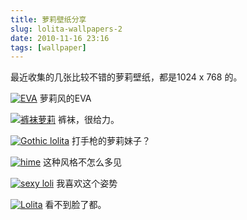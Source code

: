 ```yaml
---
title: 萝莉壁纸分享
slug: lolita-wallpapers-2
date: 2010-11-16 23:16
tags: [wallpaper]
---
```


最近收集的几张比较不错的萝莉壁纸，都是1024 x 768 的。

<a href="http://v.yupoo.com/photos/greatghoul/61954781/"> <img src="http://pic.yupoo.com/greatghoul_v/ACYs1CrP/medium.jpg" alt="EVA" /></a>
萝莉风的EVA

<a href="http://v.yupoo.com/photos/greatghoul/61954897/"><img src="http://pic.yupoo.com/greatghoul_v/ACYscTrx/medium.jpg" alt="裤袜萝莉" /></a>
裤袜，很给力。

<a href="http://v.yupoo.com/photos/greatghoul/61954854/"><img src="http://pic.yupoo.com/greatghoul_v/ACYs7k5D/medium.jpg" alt="Gothic lolita" /></a>
打手枪的萝莉妹子？

<a href="http://v.yupoo.com/photos/greatghoul/61954883/"><img src="http://pic.yupoo.com/greatghoul_v/ACYsap6l/medium.jpg" alt="hime" /></a>
这种风格不怎么多见

<a href="http://v.yupoo.com/photos/greatghoul/61954888/"><img src="http://pic.yupoo.com/greatghoul_v/ACYsbguj/medium.jpg" alt="sexy loli" /></a>
我喜欢这个姿势

<a href="http://v.yupoo.com/photos/greatghoul/61954684/"><img src="http://pic.yupoo.com/greatghoul_v/ACYrV2ci/medium.jpg" alt="Lolita" /></a>
看不到脸了都。

